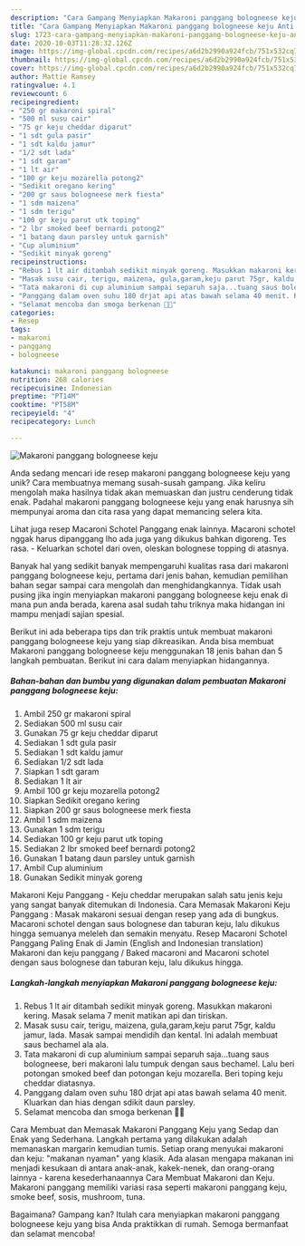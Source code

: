 ```yaml
---
description: "Cara Gampang Menyiapkan Makaroni panggang bologneese keju Anti Gagal"
title: "Cara Gampang Menyiapkan Makaroni panggang bologneese keju Anti Gagal"
slug: 1723-cara-gampang-menyiapkan-makaroni-panggang-bologneese-keju-anti-gagal
date: 2020-10-03T11:28:32.126Z
image: https://img-global.cpcdn.com/recipes/a6d2b2990a924fcb/751x532cq70/makaroni-panggang-bologneese-keju-foto-resep-utama.jpg
thumbnail: https://img-global.cpcdn.com/recipes/a6d2b2990a924fcb/751x532cq70/makaroni-panggang-bologneese-keju-foto-resep-utama.jpg
cover: https://img-global.cpcdn.com/recipes/a6d2b2990a924fcb/751x532cq70/makaroni-panggang-bologneese-keju-foto-resep-utama.jpg
author: Mattie Ramsey
ratingvalue: 4.1
reviewcount: 6
recipeingredient:
- "250 gr makaroni spiral"
- "500 ml susu cair"
- "75 gr keju cheddar diparut"
- "1 sdt gula pasir"
- "1 sdt kaldu jamur"
- "1/2 sdt lada"
- "1 sdt garam"
- "1 lt air"
- "100 gr keju mozarella potong2"
- "Sedikit oregano kering"
- "200 gr saus bologneese merk fiesta"
- "1 sdm maizena"
- "1 sdm terigu"
- "100 gr keju parut utk toping"
- "2 lbr smoked beef bernardi potong2"
- "1 batang daun parsley untuk garnish"
- "Cup aluminium"
- "Sedikit minyak goreng"
recipeinstructions:
- "Rebus 1 lt air ditambah sedikit minyak goreng. Masukkan makaroni kering. Masak selama 7 menit matikan api dan tiriskan."
- "Masak susu cair, terigu, maizena, gula,garam,keju parut 75gr, kaldu jamur, lada. Masak sampai mendidih dan kental. Ini adalah membuat saus bechamel ala ala."
- "Tata makaroni di cup aluminium sampai separuh saja...tuang saus bologneese, beri makaroni lalu tumpuk dengan saus bechamel. Lalu beri potongan smoked beef dan potongan keju mozarella. Beri toping keju cheddar diatasnya."
- "Panggang dalam oven suhu 180 drjat api atas bawah selama 40 menit. Kluarkan dan hias dengan sdikit daun parsley."
- "Selamat mencoba dan smoga berkenan 🙏🤗"
categories:
- Resep
tags:
- makaroni
- panggang
- bologneese

katakunci: makaroni panggang bologneese 
nutrition: 268 calories
recipecuisine: Indonesian
preptime: "PT14M"
cooktime: "PT58M"
recipeyield: "4"
recipecategory: Lunch

---
```



![Makaroni panggang bologneese keju](https://img-global.cpcdn.com/recipes/a6d2b2990a924fcb/751x532cq70/makaroni-panggang-bologneese-keju-foto-resep-utama.jpg)

Anda sedang mencari ide resep makaroni panggang bologneese keju yang unik? Cara membuatnya memang susah-susah gampang. Jika keliru mengolah maka hasilnya tidak akan memuaskan dan justru cenderung tidak enak. Padahal makaroni panggang bologneese keju yang enak harusnya sih mempunyai aroma dan cita rasa yang dapat memancing selera kita.

Lihat juga resep Macaroni Schotel Panggang enak lainnya. Macaroni schotel nggak harus dipanggang lho ada juga yang dikukus bahkan digoreng. Tes rasa. - Keluarkan schotel dari oven, oleskan bolognese topping di atasnya.

Banyak hal yang sedikit banyak mempengaruhi kualitas rasa dari makaroni panggang bologneese keju, pertama dari jenis bahan, kemudian pemilihan bahan segar sampai cara mengolah dan menghidangkannya. Tidak usah pusing jika ingin menyiapkan makaroni panggang bologneese keju enak di mana pun anda berada, karena asal sudah tahu triknya maka hidangan ini mampu menjadi sajian spesial.


Berikut ini ada beberapa tips dan trik praktis untuk membuat makaroni panggang bologneese keju yang siap dikreasikan. Anda bisa membuat Makaroni panggang bologneese keju menggunakan 18 jenis bahan dan 5 langkah pembuatan. Berikut ini cara dalam menyiapkan hidangannya.

<!--inarticleads1-->

##### Bahan-bahan dan bumbu yang digunakan dalam pembuatan Makaroni panggang bologneese keju:

1. Ambil 250 gr makaroni spiral
1. Sediakan 500 ml susu cair
1. Gunakan 75 gr keju cheddar diparut
1. Sediakan 1 sdt gula pasir
1. Sediakan 1 sdt kaldu jamur
1. Sediakan 1/2 sdt lada
1. Siapkan 1 sdt garam
1. Sediakan 1 lt air
1. Ambil 100 gr keju mozarella potong2
1. Siapkan Sedikit oregano kering
1. Siapkan 200 gr saus bologneese merk fiesta
1. Ambil 1 sdm maizena
1. Gunakan 1 sdm terigu
1. Sediakan 100 gr keju parut utk toping
1. Sediakan 2 lbr smoked beef bernardi potong2
1. Gunakan 1 batang daun parsley untuk garnish
1. Ambil Cup aluminium
1. Gunakan Sedikit minyak goreng


Makaroni Keju Panggang - Keju cheddar merupakan salah satu jenis keju yang sangat banyak ditemukan di Indonesia. Cara Memasak Makaroni Keju Panggang : Masak makaroni sesuai dengan resep yang ada di bungkus. Macaroni schotel dengan saus bolognese dan taburan keju, lalu dikukus hingga semuanya meleleh dan semakin menyatu. Resep Macaroni Schotel Panggang Paling Enak di Jamin (English and Indonesian translation) Makaroni dan keju panggang / Baked macaroni and Macaroni schotel dengan saus bolognese dan taburan keju, lalu dikukus hingga. 

<!--inarticleads2-->

##### Langkah-langkah menyiapkan Makaroni panggang bologneese keju:

1. Rebus 1 lt air ditambah sedikit minyak goreng. Masukkan makaroni kering. Masak selama 7 menit matikan api dan tiriskan.
1. Masak susu cair, terigu, maizena, gula,garam,keju parut 75gr, kaldu jamur, lada. Masak sampai mendidih dan kental. Ini adalah membuat saus bechamel ala ala.
1. Tata makaroni di cup aluminium sampai separuh saja...tuang saus bologneese, beri makaroni lalu tumpuk dengan saus bechamel. Lalu beri potongan smoked beef dan potongan keju mozarella. Beri toping keju cheddar diatasnya.
1. Panggang dalam oven suhu 180 drjat api atas bawah selama 40 menit. Kluarkan dan hias dengan sdikit daun parsley.
1. Selamat mencoba dan smoga berkenan 🙏🤗


Cara Membuat dan Memasak Makaroni Panggang Keju yang Sedap dan Enak yang Sederhana. Langkah pertama yang dilakukan adalah memanaskan margarin kemudian tumis. Setiap orang menyukai makaroni dan keju: &#34;makanan nyaman&#34; yang klasik. Ada alasan mengapa makanan ini menjadi kesukaan di antara anak-anak, kakek-nenek, dan orang-orang lainnya - karena kesederhanaannya Cara Membuat Makaroni dan Keju. Makaroni panggang memiliki variasi rasa seperti makaroni panggang keju, smoke beef, sosis, mushroom, tuna. 

Bagaimana? Gampang kan? Itulah cara menyiapkan makaroni panggang bologneese keju yang bisa Anda praktikkan di rumah. Semoga bermanfaat dan selamat mencoba!
